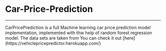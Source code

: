 <h1>Car-Price-Prediction</h1>
<hr>
CarPricePrediction is a full Machine learning car price prediction model implementation, implemented with thw help of random forest regression model.
The data sets are taken from
You can check it out [here](https://vehiclepricepredictor.herokuapp.com/)
